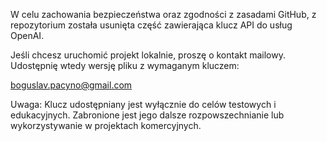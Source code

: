 W celu zachowania bezpieczeństwa oraz zgodności z zasadami GitHub, z repozytorium została usunięta część zawierająca klucz API do usług OpenAI.

Jeśli chcesz uruchomić projekt lokalnie, proszę o kontakt mailowy. Udostępnię wtedy wersję pliku z wymaganym kluczem:

boguslav.pacyno@gmail.com

Uwaga: Klucz udostępniany jest wyłącznie do celów testowych i edukacyjnych. Zabronione jest jego dalsze rozpowszechnianie lub wykorzystywanie w projektach komercyjnych.
